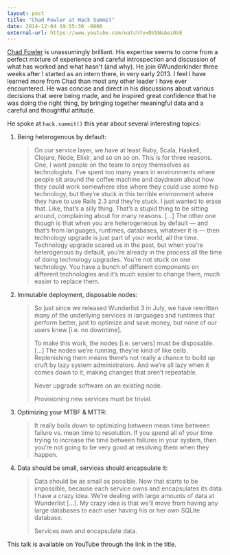 ```yaml
---
layout: post
title: "Chad Fowler at Hack Summit"
date: 2014-12-04 19:55:30 -0800
external-url: https://www.youtube.com/watch?v=DVSNsAei0VE
---
```


[Chad Fowler](https://web.archive.org/web/20141217040146/http://chadfowler.com/) is unassumingly brilliant. His
expertise seems to come from a perfect mixture of experience and careful
introspection and discussion of what has worked and what hasn't (and why).
He join 6Wunderkinder three weeks after I started as an intern there, in
very early 2013. I feel I have learned more from Chad than most any other
leader I have ever encountered. He was concise and direct in his
discussions about various decisions that were being made, and he inspired
great confidence that he was doing the right thing, by bringing together
meaningful data and a careful and thoughtful attitude.

He spoke at `hack.summit()` this year about several interesting topics:

1. Being heterogenous by default:

    > On our service layer, we have at least Ruby, Scala, Haskell, Clojure,
    > Node, Elixir, and so on so on. This is for three reasons. One, I want
    > people on the team to enjoy themselves as technologists. I’ve spent too
    > many years in environments where people sit around the coffee machine and
    > daydream about how they could work somewhere else where they could use
    > some hip technology, but they’re stuck in this terrible environment where
    > they have to use Rails 2.3 and they’re stuck. I just wanted to erase
    > that. Like, that’s a silly thing. That’s a stupid thing to be sitting
    > around, complaining about for many reasons. […] The other one though is
    > that when you are heterogeneous by default — and that’s from languages,
    > runtimes, databases, whatever it is — then technology upgrade is just
    > part of your world, all the time. Technology upgrade scared us in the
    > past, but when you’re heterogenous by default, you’re already in the
    > process all the time of doing technology upgrades. You’re not stuck on
    > one technology. You have a bunch of different components on different
    > technologies and it’s much easier to change them, much easier to replace
    > them.

2. Immutable deployment, disposable nodes:

    > So just since we released Wunderlist 3 in July, we have rewritten many
    > of the underlying services in languages and runtimes that perform better,
    > just to optimize and save money, but none of our users knew [i.e. no
    > downtime].
    >
    > To make this work, the nodes [i.e. servers] must be disposable. […] The
    > nodes we’re running, they’re kind of like cells. Replenishing them means
    > there’s not really a chance to build up cruft by lazy system
    > administrators. And we’re all lazy when it comes down to it, making
    > changes that aren’t repeatable.
    >
    > Never upgrade software on an existing node.
    >
    > Provisioning new services must be trivial.

3. Optimizing your MTBF & MTTR:

    > It really boils down to optimizing between mean time between failure
    > vs. mean time to resolution. If you spend all of your time trying to
    > increase the time between failures in your system, then you’re not
    > going to be very good at resolving them when they happen.

4. Data should be small, services should encapsulate it:

    > Data should be as small as possible. Now that starts to be
    > impossible, because each service owns and encapsulates its data. I
    > have a crazy idea. We're dealing with large amounts of data at
    > Wunderlist [...]. My crazy idea is that we'll move from having any
    > large databases to each user having his or her own SQLite database.
    >
    > Services own and encapsulate data.

This talk is available on YouTube through the link in the title.
